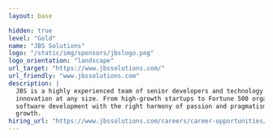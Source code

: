 ```yaml
---
layout: base

hidden: true
level: "Gold"
name: "JBS Solutions"
logo: "/static/img/sponsors/jbslogo.png"
logo_orientation: "landscape"
url_target: "https://www.jbssolutions.com/"
url_friendly: "www.jbssolutions.com"
description: |
  JBS is a highly experienced team of senior developers and technology trailblazers obsessed with accelerating business
  innovation at any size. From high-growth startups to Fortune 500 organizations, we are problem-solvers orchestrating
  software development with the right harmony of passion and pragmatism to closely align with your business needs and
  growth.
hiring_url: "https://www.jbssolutions.com/careers/career-opportunities/"
---
```

